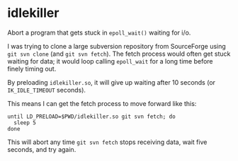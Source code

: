 # idlekiller

Abort a program that gets stuck in `epoll_wait()` waiting for i/o.

I was trying to clone a large subversion repository from SourceForge using `git svn clone` (and `git svn fetch`). The fetch process would often get stuck waiting for data; it would loop calling `epoll_wait` for a long time before finely timing out.

By preloading `idlekiller.so`, it will give up waiting after 10 seconds (or `IK_IDLE_TIMEOUT` seconds).

This means I can get the fetch process to move forward like this:

```
until LD_PRELOAD=$PWD/idlekiller.so git svn fetch; do
  sleep 5
done
```

This will abort any time `git svn fetch` stops receiving data, wait five seconds, and try again.
